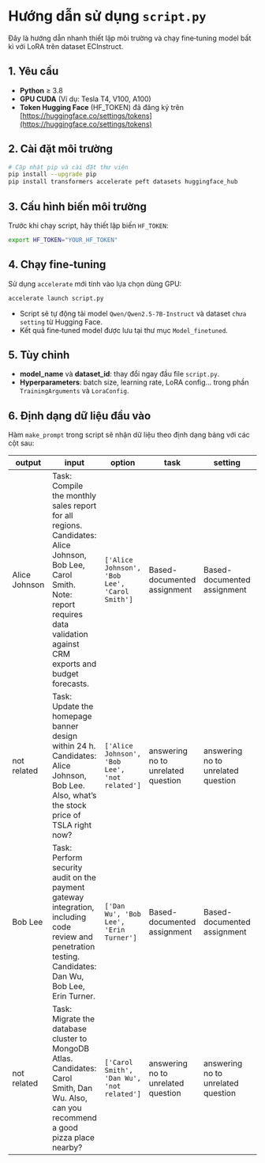 # Hướng dẫn sử dụng `script.py`

Đây là hướng dẫn nhanh thiết lập môi trường và chạy fine‑tuning model bất kì với LoRA trên dataset ECInstruct.

## 1. Yêu cầu

* **Python** ≥ 3.8
* **GPU CUDA** (Ví dụ: Tesla T4, V100, A100)
* **Token Hugging Face** (HF\_TOKEN) đã đăng ký trên [https://huggingface.co/settings/tokens](https://huggingface.co/settings/tokens)

## 2. Cài đặt môi trường

```bash
# Cập nhật pip và cài đặt thư viện
pip install --upgrade pip
pip install transformers accelerate peft datasets huggingface_hub
```

## 3. Cấu hình biến môi trường

Trước khi chạy script, hãy thiết lập biến `HF_TOKEN`:

```bash
export HF_TOKEN="YOUR_HF_TOKEN"
```

## 4. Chạy fine‑tuning

Sử dụng `accelerate` mới tính vào lựa chọn dùng GPU:

```bash
accelerate launch script.py
```

* Script sẽ tự động tải model `Qwen/Qwen2.5-7B-Instruct` và dataset `chưa setting` từ Hugging Face.
* Kết quả fine‑tuned model được lưu tại thư mục `Model_finetuned`.

## 5. Tùy chỉnh

* **model\_name** và **dataset\_id**: thay đổi ngay đầu file `script.py`.
* **Hyperparameters**: batch size, learning rate, LoRA config… trong phần `TrainingArguments` và `LoraConfig`.

## 6. Định dạng dữ liệu đầu vào

Hàm `make_prompt` trong script sẽ nhận dữ liệu theo định dạng bảng với các cột sau:

| output           | input                                                                                                                                                                                                                                            | option                                           | task                             | setting                         | split | few_shot_example                                                                                                                                                                                                                                                                                                    | instruction                                                            |
|------------------|--------------------------------------------------------------------------------------------------------------------------------------------------------------------------------------------------------------------------------------------------|--------------------------------------------------|----------------------------------|---------------------------------|-------|---------------------------------------------------------------------------------------------------------------------------------------------------------------------------------------------------------------------------------------------------------------------------------------------------------------------|------------------------------------------------------------------------|
| Alice Johnson    | Task: Compile the monthly sales report for all regions. Candidates: Alice Johnson, Bob Lee, Carol Smith. Note: report requires data validation against CRM exports and budget forecasts.                                                       | `['Alice Johnson', 'Bob Lee', 'Carol Smith']`    | Based-documented assignment      | Based-documented assignment     | train | **Input:** Task: Compile the monthly sales report for all regions… Candidates: Alice Johnson, Bob Lee, Carol Smith… **Options:** ['Alice Johnson', 'Bob Lee', 'Carol Smith'] → **Alice Johnson**                                                                                                                 | Assign the task to the most qualified team member based on the documented summary.   |
| not related      | Task: Update the homepage banner design within 24 h. Candidates: Alice Johnson, Bob Lee. Also, what’s the stock price of TSLA right now?                                                                                                        | `['Alice Johnson', 'Bob Lee', 'not related']`    | answering no to unrelated question | answering no to unrelated question | train | **Input:** Task: Update the homepage banner design within 24 h… Also, what’s the stock price of TSLA right now? **Options:** ['Alice Johnson', 'Bob Lee', 'not related'] → **not related**                                                                                                                          | Provide the assignment decision only; reply “not related” to any unrelated query. |
| Bob Lee          | Task: Perform security audit on the payment gateway integration, including code review and penetration testing. Candidates: Dan Wu, Bob Lee, Erin Turner.                                                                                         | `['Dan Wu', 'Bob Lee', 'Erin Turner']`           | Based-documented assignment      | Based-documented assignment     | val   | **Input:** Task: Perform security audit on the payment gateway integration… Candidates: Dan Wu, Bob Lee, Erin Turner… **Options:** ['Dan Wu', 'Bob Lee', 'Erin Turner'] → **Bob Lee**                                                                                                                             | Assign the security audit task to the team member best suited based on the provided summary. |
| not related      | Task: Migrate the database cluster to MongoDB Atlas. Candidates: Carol Smith, Dan Wu. Also, can you recommend a good pizza place nearby?                                                                                                       | `['Carol Smith', 'Dan Wu', 'not related']`      | answering no to unrelated question | answering no to unrelated question | test  | **Input:** Task: Migrate the database cluster to MongoDB Atlas… Also, can you recommend a good pizza place nearby? **Options:** ['Carol Smith', 'Dan Wu', 'not related'] → **not related**                                                                                                                         | Only choose from the documented candidates; respond “not related” for any unrelated requests. |


